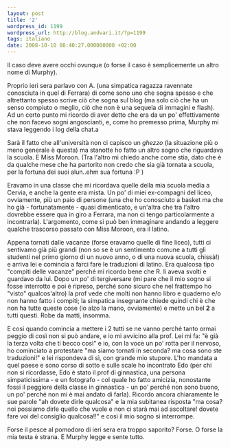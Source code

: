 ```yaml
---
layout: post
title: '2'
wordpress_id: 1199
wordpress_url: http://blog.andvari.it/?p=1199
tags: italiano
date: 2008-10-10 08:40:27.000000000 +02:00
---
```

Il caso deve avere occhi ovunque (o forse il caso è semplicemente un altro nome di Murphy).

Proprio ieri sera parlavo con A. (una simpatica ragazza ravennate conosciuta in quel di Ferrara) di come sono uno che sogna spesso e che altrettanto spesso scrive ciò che sogna sul blog (ma solo ciò che ha un senso compiuto o meglio, ciò che non è una sequela di immagini e flash). Ad un certo punto mi ricordo di aver detto che era da un po' effettivamente che non facevo sogni angoscianti, e, come ho premesso prima, Murphy mi stava leggendo i log della chat.a

Sarà il fatto che all'università non ci capisco un <em>ghezzo</em> (la situazione più o meno generale è questa)<em> </em>ma stanotte ho fatto un altro sogno che riguardava la scuola. E Miss Moroon. (Tra l'altro mi chiedo anche come stia, dato che è da qualche mese che ha partorito non credo che sia già tornata a scuola, per la fortuna dei suoi alun..ehm sua fortuna :P )

Eravamo in una classe che mi ricordava quelle della mia scuola media a Cervia, e anche la gente era mista. Un po' di miei ex-compagni del liceo, ovviamente, più un paio di persone (una che ho conosciuto a basket ma che ho già - fortunatamente - quasi dimenticato, e un'altra che tra l'altro dovrebbe essere qua in giro a Ferrara, ma non ci tengo particolarmente a incontrarla). L'argomento, come si può ben immaginare andando a leggere qualche trascorso passato con Miss Moroon, era il latino.

Appena tornati dalle vacanze (forse eravamo quelle di fine liceo), tutti ci sentivamo già più grandi (non so se è un sentimento comune a tutti gli studenti nel primo giorno di un nuovo anno, o di una nuova scuola, chissà!) e arriva lei e comincia a farci fare le traduzioni di latino. Era qualcosa tipo "compiti delle vacanze" perché mi ricordo bene che R. li aveva svolti e guardavo da lui. Dopo un po' di tergiversare (mi pare che il mio sogno si fosse interrotto e poi è ripreso, perché sono sicuro che nel frattempo ho "visto" qualcos'altro) la prof vede che molti non hanno libro e quaderno e/o non hanno fatto i compiti; la simpatica insegnante chiede quindi chi è che non ha tutte queste cose (io alzo la mano, ovviamente) e mette un bel <strong>2</strong> a tutti questi. Robe da matti, insomma.

E così quando comincia a mettere i 2 tutti se ne vanno perché tanto ormai peggio di così non si può andare, e io mi avvicino alla prof. Lei mi fa: "è già la terza volta che ti becco così" e io, con la voce un po' rotta per il nervoso, ho cominciato a protestare "ma siamo tornati in seconda? ma cosa sono ste traduzioni!" e lei rispondeva di sì, con grande mio stupore. L'ho mandata a quel paese e sono corso di sotto e sulle scale ho incontrato Edo (per chi non si ricordasse, Edo è stato il prof di ginnastica, una persona simpaticissima - e un fotografo - col quale ho fatto amicizia, nonostante fossi il peggiore della classe in ginnastica - un po' perché non sono buono, un po' perché non mi è mai andato di farla). Ricordo ancora chiaramente le sue parole "ah dovete dirle qualcosa" e la mia subitanea risposta "ma cosa? noi possiamo dirle quello che vuole e non ci starà mai ad ascoltare! dovete fare voi del consiglio qualcosa!!" e così il mio sogno si interrompe.

Forse il pesce al pomodoro di ieri sera era troppo saporito? Forse. O forse la mia testa è strana. E Murphy legge e sente tutto.
